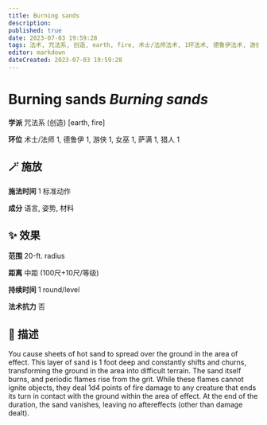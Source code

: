 ```yaml
---
title: Burning sands
description: 
published: true
date: 2023-07-03 19:59:28
tags: 法术, 咒法系, 创造, earth, fire, 术士/法师法术, 1环法术, 德鲁伊法术, 游侠法术, 女巫法术, 萨满法术, 猎人法术
editor: markdown
dateCreated: 2023-07-03 19:59:28
---
```


# **Burning sands** *Burning sands*

**学派** 咒法系 (创造) \[earth, fire\] 

**环位** 术士/法师 1, 德鲁伊 1, 游侠 1, 女巫 1, 萨满 1, 猎人 1

## 🪄 施放

**施法时间** 1 标准动作

**成分** 语言, 姿势, 材料

## ✨ 效果  

**范围** 20-ft. radius

**距离** 中距 (100尺+10尺/等级)  

**持续时间** 1 round/level 

**法术抗力** 否

## 📖 描述

You cause sheets of hot sand to spread over the ground in the area of effect. This layer of sand is 1 foot deep and constantly shifts and churns, transforming the ground in the area into difficult terrain. The sand itself burns, and periodic flames rise from the grit. While these flames cannot ignite objects, they deal 1d4 points of fire damage to any creature that ends its turn in contact with the ground within the area of effect. At the end of the duration, the sand vanishes, leaving no aftereffects (other than damage dealt).
    